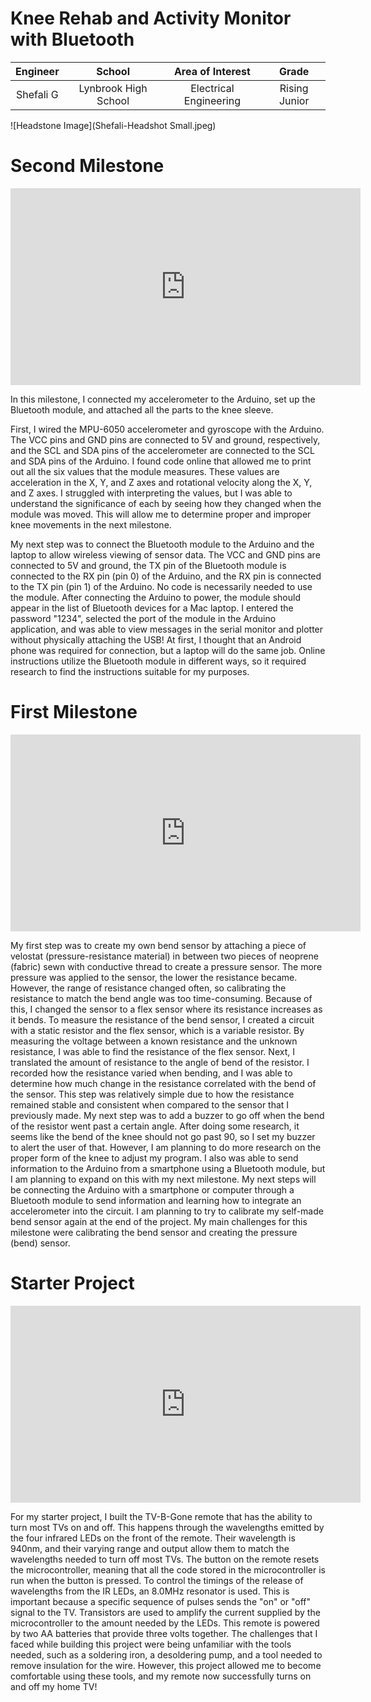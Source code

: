 # Knee Rehab and Activity Monitor with Bluetooth
<!--- Replace this text with a brief description (2-3 sentences) of your project. This description should draw the reader in and make them interested in what you've built. You can include what the biggest challenges, takeaways, and triumphs from completing the project were. As you complete your portfolio, remember your audience is less familiar than you are with all that your project entails! -->

| **Engineer** | **School** | **Area of Interest** | **Grade** |
|:--:|:--:|:--:|:--:|
| Shefali G | Lynbrook High School | Electrical Engineering | Rising Junior



![Headstone Image](Shefali-Headshot Small.jpeg)
  
<!--- Final Milestone
For your final milestone, explain the outcome of your project. Key details to include are:
- What you've accomplished since your previous milestone
- What your biggest challenges and triumphs were at BSE
- A summary of key topics you learned about
- What you hope to learn in the future after everything you've learned at BSE -->

# Second Milestone

<iframe width="560" height="315" src="https://www.youtube.com/embed/wdxHAdDdhls" title="YouTube video player" frameborder="0" allow="accelerometer; autoplay; clipboard-write; encrypted-media; gyroscope; picture-in-picture; web-share" allowfullscreen></iframe>

In this milestone, I connected my accelerometer to the Arduino, set up the Bluetooth module, and attached all the parts to the knee sleeve.

First, I wired the MPU-6050 accelerometer and gyroscope with the Arduino. The VCC pins and GND pins are connected to 5V and ground, respectively, and the SCL and SDA pins of the accelerometer are connected to the SCL and SDA pins of the Arduino. I found code online that allowed me to print out all the six values that the module measures. These values are acceleration in the X, Y, and Z axes and rotational velocity along the X, Y, and Z axes. I struggled with interpreting the values, but I was able to understand the significance of each by seeing how they changed when the module was moved. This will allow me to determine proper and improper knee movements in the next milestone.

My next step was to connect the Bluetooth module to the Arduino and the laptop to allow wireless viewing of sensor data. The VCC and GND pins are connected to 5V and ground, the TX pin of the Bluetooth module is connected to the RX pin (pin 0) of the Arduino, and the RX pin is connected to the TX pin (pin 1) of the Arduino. No code is necessarily needed to use the module. After connecting the Arduino to power, the module should appear in the list of Bluetooth devices for a Mac laptop. I entered the password "1234", selected the port of the module in the Arduino application, and was able to view messages in the serial monitor and plotter without physically attaching the USB! At first, I thought that an Android phone was required for connection, but a laptop will do the same job. Online instructions utilize the Bluetooth module in different ways, so it required research to find the instructions suitable for my purposes. 

# First Milestone

<iframe width="560" height="315" src="https://www.youtube.com/embed/rf7adFBhlLM" title="YouTube video player" frameborder="0" allow="accelerometer; autoplay; clipboard-write; encrypted-media; gyroscope; picture-in-picture; web-share" allowfullscreen></iframe>

My first step was to create my own bend sensor by attaching a piece of velostat (pressure-resistance material) in between two pieces of neoprene (fabric) sewn with conductive thread to create a pressure sensor. The more pressure was applied to the sensor, the lower the resistance became. However, the range of resistance changed often, so calibrating the resistance to match the bend angle was too time-consuming. Because of this, I changed the sensor to a flex sensor where its resistance increases as it bends.
To measure the resistance of the bend sensor, I created a circuit with a static resistor and the flex sensor, which is a variable resistor. By measuring the voltage between a known resistance and the unknown resistance, I was able to find the resistance of the flex sensor.
Next, I translated the amount of resistance to the angle of bend of the resistor. I recorded how the resistance varied when bending, and I was able to determine how much change in the resistance correlated with the bend of the sensor. This step was relatively simple due to how the resistance remained stable and consistent when compared to the sensor that I previously made. 
My next step was to add a buzzer to go off when the bend of the resistor went past a certain angle. After doing some research, it seems like the bend of the knee should not go past 90, so I set my buzzer to alert the user of that. However, I am planning to do more research on the proper form of the knee to adjust my program.
I also was able to send information to the Arduino from a smartphone using a Bluetooth module, but I am planning to expand on this with my next milestone.
My next steps will be connecting the Arduino with a smartphone or computer through a Bluetooth module to send information and learning how to integrate an accelerometer into the circuit.
I am planning to try to calibrate my self-made bend sensor again at the end of the project.
My main challenges for this milestone were calibrating the bend sensor and creating the pressure (bend) sensor. 

# Starter Project

<iframe width="560" height="315" src="https://www.youtube.com/embed/IEwls6huYKY" title="YouTube video player" frameborder="0" allow="accelerometer; autoplay; clipboard-write; encrypted-media; gyroscope; picture-in-picture; web-share" allowfullscreen></iframe>

For my starter project, I built the TV-B-Gone remote that has the ability to turn most TVs on and off. This happens through the wavelengths emitted by the four infrared LEDs on the front of the remote. Their wavelength is 940nm, and their varying range and output allow them to match the wavelengths needed to turn off most TVs. The button on the remote resets the microcontroller, meaning that all the code stored in the microcontroller is run when the button is pressed. To control the timings of the release of wavelengths from the IR LEDs, an 8.0MHz resonator is used. This is important because a specific sequence of pulses sends the "on" or "off" signal to the TV. Transistors are used to amplify the current supplied by the microcontroller to the amount needed by the LEDs. This remote is powered by two AA batteries that provide three volts together. The challenges that I faced while building this project were being unfamiliar with the tools needed, such as a soldering iron, a desoldering pump, and a tool needed to remove insulation for the wire. However, this project allowed me to become comfortable using these tools, and my remote now successfully turns on and off my home TV!

<!--Schematics 
Here's where you'll put images of your schematics. [Tinkercad](https://www.tinkercad.com/blog/official-guide-to-tinkercad-circuits) and [Fritzing](https://fritzing.org/learning/) are both great resoruces to create professional schematic diagrams, though BSE recommends Tinkercad becuase it can be done easily and for free in the browser.-->

<!--Code
Here's where you'll put your code. The syntax below places it into a block of code. Follow the guide [here]([url](https://www.markdownguide.org/extended-syntax/)) to learn how to customize it to your project needs.-->

<!--```c++
void setup() {
  // put your setup code here, to run once:
  Serial.begin(9600);
  Serial.println("Hello World!");
}-->


<!--Bill of Materials
Here's where you'll list the parts in your project. To add more rows, just copy and paste the example rows below.
Don't forget to place the link of where to buy each component inside the quotation marks in the corresponding row after href =. Follow the guide [here]([url](https://www.markdownguide.org/extended-syntax/)) to learn how to customize this to your project needs.-->

<!--| **Part** | **Note** | **Price** | **Link** |
|:--:|:--:|:--:|:--:|
| Item Name | What the item is used for | $Price | <a href="https://www.amazon.com/Arduino-A000066-ARDUINO-UNO-R3/dp/B008GRTSV6/"> Link </a> |
|:--:|:--:|:--:|:--:|
| Item Name | What the item is used for | $Price | <a href="https://www.amazon.com/Arduino-A000066-ARDUINO-UNO-R3/dp/B008GRTSV6/"> Link </a> |
|:--:|:--:|:--:|:--:|
| Item Name | What the item is used for | $Price | <a href="https://www.amazon.com/Arduino-A000066-ARDUINO-UNO-R3/dp/B008GRTSV6/"> Link </a> |
|:--:|:--:|:--:|:--:|-->

<!--Other Resources/Examples
One of the best parts about Github is that you can view how other people set up their own work. Here are some past BSE portfolios that are awesome examples. You can view how they set up their portfolio, and you can view their index.md files to understand how they implemented different portfolio components.
- [Example 1](https://trashytuber.github.io/YimingJiaBlueStamp/)
- [Example 2](https://sviatil0.github.io/Sviatoslav_BSE/)
- [Example 3](https://arneshkumar.github.io/arneshbluestamp/)

To watch the BSE tutorial on how to create a portfolio, click here.-->
